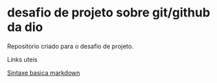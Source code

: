 # desafio de projeto sobre git/github da dio
Repositorio criado para o desafio de projeto.

Links uteis

[Sintaxe basica markdown](https://www.markdownguide.org/basic-syntax/ )
